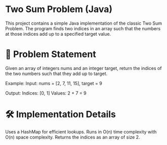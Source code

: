# Two Sum Problem (Java)

This project contains a simple Java implementation of the classic Two Sum Problem.
The program finds two indices in an array such that the numbers at those indices add up to a specified target value.

# 📌 Problem Statement

Given an array of integers nums and an integer target, return the indices of the two numbers such that they add up to target.

Example:
Input:
nums = [2, 7, 11, 15], target = 9

Output:
Indices: [0, 1]
Values: 2 + 7 = 9

# 🛠️ Implementation Details
Uses a HashMap for efficient lookups.
Runs in O(n) time complexity with O(n) space complexity.
Returns the indices as an array of size 2.
